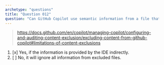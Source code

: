 ```yaml
---
archetype: "questions"
title: "Question 012"
question: "Can GitHub Copilot use semantic information from a file that is ignored by GitHub Copilot content exclusions?"
---
```


> https://docs.github.com/en/copilot/managing-copilot/configuring-and-auditing-content-exclusion/excluding-content-from-github-copilot#limitations-of-content-exclusions
1. [x] Yes, if the information is provided by the IDE indirectly.
1. [ ] No, it will ignore all information from excluded files.
